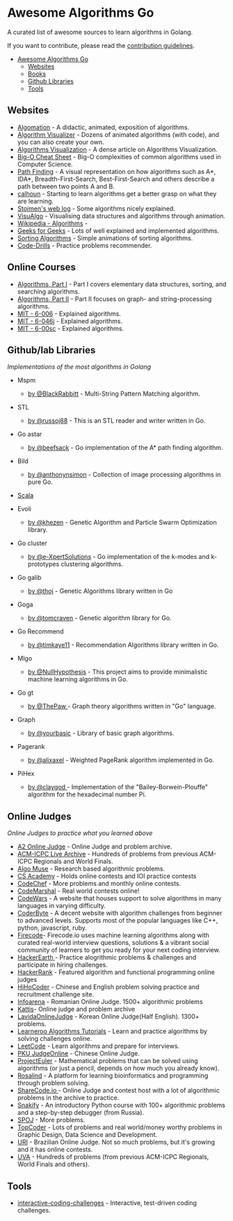 # Awesome Algorithms Go

A curated list of awesome sources to learn algorithms in Golang.

If you want to contribute, please read the [contribution guidelines](https://github.com/minatafreshi/awesome-algorithms-go/master/CONTRIBUTING.md).

- [Awesome Algorithms Go](#awesome-algorithms-go)
    - [Websites](#websites)
    - [Books](#books)
    - [Github Libraries](#github-libraries)
    - [Tools](#tools)

## Websites

* [Algomation](http://www.algomation.com/) - A didactic, animated, exposition of algorithms.
* [Algorithm Visualizer](http://algo-visualizer.jasonpark.me/) - Dozens of animated algorithms (with code), and you can also create your own.
* [Algorithms Visualization](http://bost.ocks.org/mike/algorithms/) - A dense article on Algorithms Visualization.
* [Big-O Cheat Sheet](http://bigocheatsheet.com/) - Big-O complexities of common algorithms used in Computer Science.
* [Path Finding](https://qiao.github.io/PathFinding.js/visual/) - A visual representation on how algorithms such as A\*, IDA\*, Breadth-First-Search, Best-First-Search and others describe a path between two points A and B.
* [calhoun](https://www.calhoun.io/lets-learn-algorithms/) - Starting to learn algorithms get a better grasp on what they are learning.
* [Stoimen's web log](http://www.stoimen.com/) - Some algorithms nicely explained.
* [VisuAlgo](http://visualgo.net) - Visualising data structures and algorithms through animation.
* [Wikipedia - Algorithms](https://en.wikipedia.org/wiki/List_of_algorithms) - 
* [Geeks for Geeks](http://www.geeksforgeeks.org/fundamentals-of-algorithms/) - Lots of well explained and implemented algorithms.
* [Sorting Algorithms](http://www.sorting-algorithms.com/) - Simple animations of sorting algorithms.
* [Code-Drills](https://code-drills.com/tools/comparator) - Practice problems recommender.

## Online Courses


* [Algorithms, Part I](https://www.coursera.org/learn/algorithms-part1/home/welcome) - Part I covers elementary data structures, sorting, and searching algorithms. 
* [Algorithms, Part II](https://www.coursera.org/learn/algorithms-part2) - Part II focuses on graph- and string-processing algorithms.
* [MIT - 6-006](http://ocw.mit.edu/courses/electrical-engineering-and-computer-science/6-006-introduction-to-algorithms-fall-2011/lecture-videos/) - Explained algorithms.
* [MIT - 6-046j](http://ocw.mit.edu/courses/electrical-engineering-and-computer-science/6-046j-introduction-to-algorithms-sma-5503-fall-2005/video-lectures/) - Explained algorithms.
* [MIT - 6-00sc](http://ocw.mit.edu/courses/electrical-engineering-and-computer-science/6-00sc-introduction-to-computer-science-and-programming-spring-2011/index.htm) - Explained algorithms.


## Github/lab Libraries

*Implementations of the most algorithms in Golang*

* Mspm
    * [by @BlackRabbitt](https://github.com/BlackRabbitt/mspm) - Multi-String Pattern Matching algorithm.
* STL
    * [by @russoj88](https://gitlab.com/russoj88/stl) - This is an STL reader and writer written in Go.
* Go astar
    * [by @beefsack](https://github.com/beefsack/go-astar) - Go implementation of the A* path finding algorithm.
* Bild
    * [by @anthonynsimon](https://github.com/anthonynsimon/bild) - Collection of image processing algorithms in pure Go.
* [Scala](https://github.com/vkostyukov/scalacaster)
* Evoli
    * [by @khezen](https://github.com/khezen/evoli) - Genetic Algorithm and Particle Swarm Optimization library.
* Go cluster
    * [by @e-XpertSolutions](https://github.com/e-XpertSolutions/go-cluster) - Go implementation of the k-modes and k-prototypes clustering algorithms.
* Go galib
    * [by @thoj](https://github.com/thoj/go-galib) - Genetic Algorithms library written in Go
* Goga
    * [by @tomcraven](https://github.com/tomcraven/goga) - Genetic algorithm library for Go.
* Go Recommend
    * [by @timkaye11](https://github.com/timkaye11/goRecommend) - Recommendation Algorithms library written in Go.
* Mlgo
    * [by @NullHypothesis](https://github.com/NullHypothesis/mlgo) - This project aims to provide minimalistic machine learning algorithms in Go.
* Go gt
    * [by @ThePaw ](https://github.com/ThePaw/go-gt) - Graph theory algorithms written in "Go" language.
* Graph
    * [by @yourbasic](https://github.com/yourbasic/graph) - Library of basic graph algorithms.

* Pagerank
    * [by @alixaxel](https://github.com/alixaxel/pagerank) - Weighted PageRank algorithm implemented in Go.

* PiHex
    * [by @claygod ](https://github.com/claygod/PiHex) - Implementation of the "Bailey-Borwein-Plouffe" algorithm for the hexadecimal number Pi.




## Online Judges

*Online Judges to practice what you learned above*

* [A2 Online Judge](https://a2oj.com/) - Online Judge and problem archive.
* [ACM-ICPC Live Archive](https://icpcarchive.ecs.baylor.edu/) - Hundreds of problems from previous ACM-ICPC Regionals and World Finals.
* [Algo Muse](http://www.algomuse.appspot.com) - Research based algorithmic problems. 
* [CS Academy](https://csacademy.com/) - Holds online contests and IOI practice contests
* [CodeChef](https://www.codechef.com/) - More problems and monthly online contests.
* [CodeMarshal](https://algo.codemarshal.org/) - Real world contests online!
* [CodeWars](http://www.codewars.com/) - A website that houses support to solve algorithms in many languages in varying difficulty.
* [CoderByte](http://www.coderbyte.com/) - A decent website with algorithm challenges from beginner to advanced levels. Supports most of the popular languages like C++, python, javascript, ruby.
* [Firecode](https://www.firecode.io/)- Firecode.io uses machine learning algorithms along with curated real-world interview questions, solutions & a vibrant social community of learners to get you ready for your next coding interview.
* [HackerEarth ](https://www.hackerearth.com/) - Practice alogrithmic problems & challenges and participate in hiring challenges.
* [HackerRank](https://www.hackerrank.com/) - Featured algorithm and functional programming online judges
* [HiHoCoder](http://hihocoder.com/) - Chinese and English problem solving practice and recruitment challenge site.
* [Infoarena](http://www.infoarena.ro/) - Romanian Online Judge. 1500+ algorithmic problems
* [Kattis](https://open.kattis.com/)- Online judge and problem archive
* [LavidaOnlineJudge](http://judge.lavida.us) - Korean Online Judge(Half English). 1300+ problems.
* [Learneroo Algorithms Tutorials](https://www.learneroo.com/subjects/8) - Learn and practice algorithms by solving challenges online.
* [LeetCode](https://leetcode.com/) - Learn algorithms and prepare for interviews.
* [PKU JudgeOnline](http://poj.org/) - Chinese Online Judge.
* [ProjectEuler](https://projecteuler.net/) - Mathematical problems that can be solved using algorithms (or just a pencil, depends on how much you already know).
* [Rosalind](http://rosalind.info/problems/locations/) - A platform for learning bioinformatics and programming through problem solving.
* [ShareCode.io ](https://sharecode.io/) - Online Judge and contest host with a lot of algorithmic problems in the archive to practice.
* [Snakify](https://snakify.org/) - An introductory Python course with 100+ algorithmic problems and a step-by-step debugger (from Russia).
* [SPOJ](http://www.spoj.com/) - More problems.
* [TopCoder](https://www.topcoder.com/) - Lots of problems and real world/money worthy problems in Graphic Design, Data Science and Development.
* [URI](https://www.urionlinejudge.com.br/judge/login) - Brazilian Online Judge. Not so much problems, but it's growing and it has online contests.
* [UVA](https://uva.onlinejudge.org/) - Hundreds of problems (from previous ACM-ICPC Regionals, World Finals and others).

## Tools

* [interactive-coding-challenges](https://github.com/donnemartin/interactive-coding-challenges) - Interactive, test-driven coding challenges.
